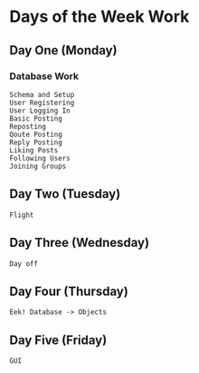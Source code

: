 # Days of the Week Work

## Day One (Monday)
### Database Work
    Schema and Setup
    User Registering
    User Logging In
    Basic Posting
    Reposting
    Qoute Posting
    Reply Posting
    Liking Posts
    Following Users
    Joining Groups

## Day Two (Tuesday)
    Flight

## Day Three (Wednesday)
    Day off

## Day Four (Thursday)
    Eek! Database -> Objects

## Day Five (Friday)
    GUI